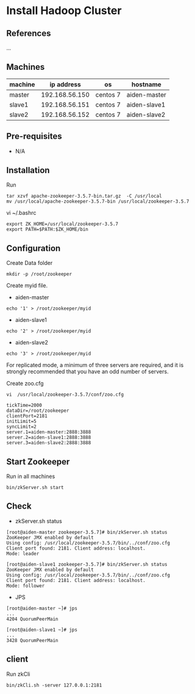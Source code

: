 # Install Hadoop Cluster

## References

...

## Machines

machine | ip address | os | hostname
-|-|-|-
master | 192.168.56.150 | centos 7 | aiden-master
slave1 | 192.168.56.151 | centos 7 | aiden-slave1
slave2 | 192.168.56.152 | centos 7 | aiden-slave2

## Pre-requisites

- N/A

## Installation

Run
```
tar xzvf apache-zookeeper-3.5.7-bin.tar.gz  -C /usr/local
mv /usr/local/apache-zookeeper-3.5.7-bin /usr/local/zookeeper-3.5.7
```

vi ~/.bashrc
```
export ZK_HOME=/usr/local/zookeeper-3.5.7
export PATH=$PATH:$ZK_HOME/bin
```

## Configuration
Create Data folder
```
mkdir -p /root/zookeeper
```

Create myid file.
- aiden-master
```
echo '1' > /root/zookeeper/myid
```
- aiden-slave1
```
echo '2' > /root/zookeeper/myid
```
- aiden-slave2
```
echo '3' > /root/zookeeper/myid
```

For replicated mode, a minimum of three servers are required, and it is strongly recommended that you have an odd number of servers.

Create zoo.cfg
```
vi  /usr/local/zookeeper-3.5.7/conf/zoo.cfg

tickTime=2000
dataDir=/root/zookeeper
clientPort=2181
initLimit=5
syncLimit=2
server.1=aiden-master:2888:3888
server.2=aiden-slave1:2888:3888
server.3=aiden-slave2:2888:3888
```

## Start Zookeeper

Run in all machines
```
bin/zkServer.sh start
```

## Check

- zkServer.sh status

```
[root@aiden-master zookeeper-3.5.7]# bin/zkServer.sh status
ZooKeeper JMX enabled by default
Using config: /usr/local/zookeeper-3.5.7/bin/../conf/zoo.cfg
Client port found: 2181. Client address: localhost.
Mode: leader

[root@aiden-slave1 zookeeper-3.5.7]# bin/zkServer.sh status
ZooKeeper JMX enabled by default
Using config: /usr/local/zookeeper-3.5.7/bin/../conf/zoo.cfg
Client port found: 2181. Client address: localhost.
Mode: follower
```

- JPS

```
[root@aiden-master ~]# jps
...
4204 QuorumPeerMain

[root@aiden-slave1 ~]# jps
...
3428 QuorumPeerMain
```


## client

Run zkCli
```
bin/zkCli.sh -server 127.0.0.1:2181
```